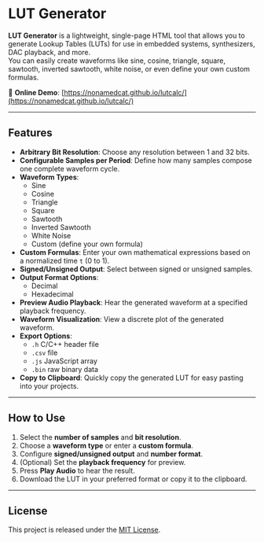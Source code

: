 # LUT Generator

**LUT Generator** is a lightweight, single-page HTML tool that allows you to generate Lookup Tables (LUTs) for use in embedded systems, synthesizers, DAC playback, and more.  
You can easily create waveforms like sine, cosine, triangle, square, sawtooth, inverted sawtooth, white noise, or even define your own custom formulas.

🔗 **Online Demo**: [https://nonamedcat.github.io/lutcalc/](https://nonamedcat.github.io/lutcalc/)

---

## Features

- **Arbitrary Bit Resolution**: Choose any resolution between 1 and 32 bits.
- **Configurable Samples per Period**: Define how many samples compose one complete waveform cycle.
- **Waveform Types**:
  - Sine
  - Cosine
  - Triangle
  - Square
  - Sawtooth
  - Inverted Sawtooth
  - White Noise
  - Custom (define your own formula)
- **Custom Formulas**: Enter your own mathematical expressions based on a normalized time `t` (0 to 1).
- **Signed/Unsigned Output**: Select between signed or unsigned samples.
- **Output Format Options**:
  - Decimal
  - Hexadecimal
- **Preview Audio Playback**: Hear the generated waveform at a specified playback frequency.
- **Waveform Visualization**: View a discrete plot of the generated waveform.
- **Export Options**:
  - `.h` C/C++ header file
  - `.csv` file
  - `.js` JavaScript array
  - `.bin` raw binary data
- **Copy to Clipboard**: Quickly copy the generated LUT for easy pasting into your projects.

---

## How to Use

1. Select the **number of samples** and **bit resolution**.
2. Choose a **waveform type** or enter a **custom formula**.
3. Configure **signed/unsigned output** and **number format**.
4. (Optional) Set the **playback frequency** for preview.
5. Press **Play Audio** to hear the result.
6. Download the LUT in your preferred format or copy it to the clipboard.

---

## License

This project is released under the [MIT License](LICENSE).

